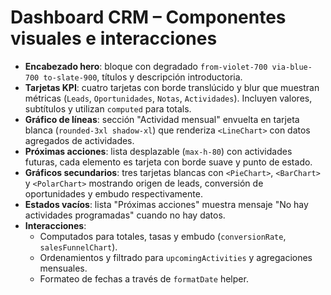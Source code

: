 # Dashboard CRM – Componentes visuales e interacciones

- **Encabezado hero**: bloque con degradado `from-violet-700 via-blue-700 to-slate-900`, títulos y descripción introductoria.
- **Tarjetas KPI**: cuatro tarjetas con borde translúcido y blur que muestran métricas (`Leads`, `Oportunidades`, `Notas`, `Actividades`). Incluyen valores, subtítulos y utilizan `computed` para totals.
- **Gráfico de líneas**: sección "Actividad mensual" envuelta en tarjeta blanca (`rounded-3xl shadow-xl`) que renderiza `<LineChart>` con datos agregados de actividades.
- **Próximas acciones**: lista desplazable (`max-h-80`) con actividades futuras, cada elemento es tarjeta con borde suave y punto de estado.
- **Gráficos secundarios**: tres tarjetas blancas con `<PieChart>`, `<BarChart>` y `<PolarChart>` mostrando origen de leads, conversión de oportunidades y embudo respectivamente.
- **Estados vacíos**: lista "Próximas acciones" muestra mensaje "No hay actividades programadas" cuando no hay datos.
- **Interacciones**:
  - Computados para totales, tasas y embudo (`conversionRate`, `salesFunnelChart`).
  - Ordenamientos y filtrado para `upcomingActivities` y agregaciones mensuales.
  - Formateo de fechas a través de `formatDate` helper.
